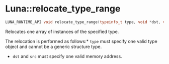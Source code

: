# Luna::relocate_type_range

```c++
LUNA_RUNTIME_API void relocate_type_range(typeinfo_t type, void *dst, void *src, usize count)
```

Relocates one array of instances of the specified type. 

The relocation is performed as follows:* `type` must specify one valid type object and cannot be a generic structure type.

* `dst` and `src` must specify one valid memory address. 

